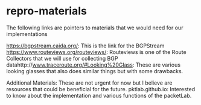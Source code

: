# repro-materials
The following links are pointers to materials that we would need for our implementations

https://bgpstream.caida.org/: This is the link for the BGPStream
https://www.routeviews.org/routeviews/: Routeviews is one of the Route Collectors that we will use for collecting BGP datahttp://www.traceroute.org/#Looking%20Glass: These are various looking glasses that also does similar things but with some drawbacks.


Additional Materials: These are not urgent for now but I believe are resources that could be beneficial for the future.
pktlab.github.io: Interested to know about the implementation and various functions of the packetLab.

